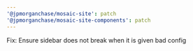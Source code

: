 ```yaml
---
'@jpmorganchase/mosaic-site': patch
'@jpmorganchase/mosaic-site-components': patch
---
```


Fix: Ensure sidebar does not break when it is given bad config
